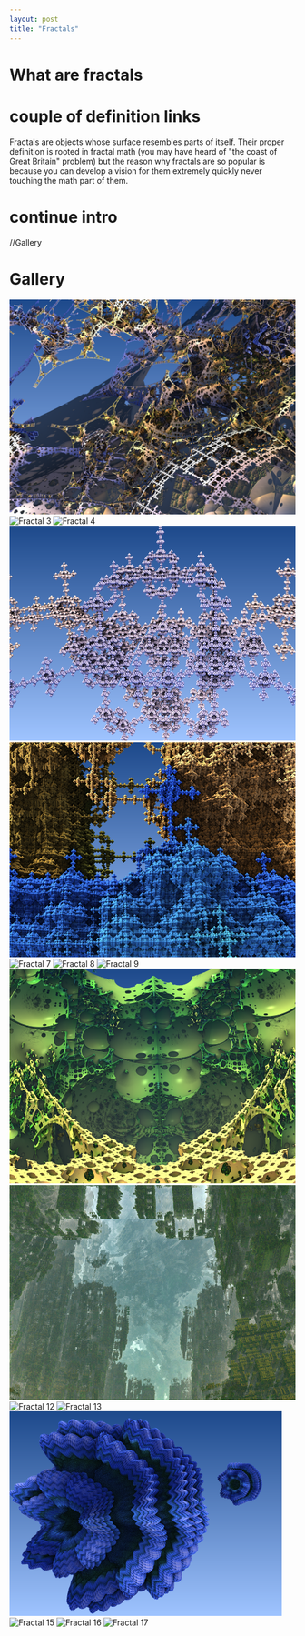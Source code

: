 ```yaml
---
layout: post
title: "Fractals"
---
```


# What are fractals
# couple of definition links
Fractals are objects whose surface resembles parts of itself. Their proper definition is rooted in fractal math (you may have heard of "the coast of Great Britain" problem) but the reason why fractals are so popular is because you can develop a vision for them extremely quickly never touching the math part of them.
# continue intro

//Gallery
# Gallery
![Fractal 2](/public/img/17.bmp)
![Fractal 3](/public/img/1.bmp)
![Fractal 4](/public/img/3.bmp)
![Fractal 5](/public/img/8.bmp)
![Fractal 6](/public/img/9.bmp)
![Fractal 7](/public/img/11.bmp)
![Fractal 8](/public/img/12.bmp)
![Fractal 9](/public/img/13.bmp)
![Fractal 10](/public/img/15.1.bmp)
![Fractal 11](/public/img/15.bmp)
![Fractal 12](/public/img/16.bmp)
![Fractal 13](/public/img/18.bmp)
![Fractal 14](/public/img/222.bmp)
![Fractal 15](/public/img/21.bmp)
![Fractal 16](/public/img/20.bmp)
![Fractal 17](/public/img/23.bmp)